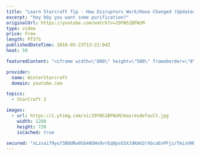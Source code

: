 ```yaml
---
title: "Learn Starcraft Tip - How Disruptors Work/Have Changed (Updated Patch 4.0 2018)"
excerpt: "hey bby you want some purification?"
originalUrl: https://youtube.com/watch?v=29YNS1BFWzM
type: video
price: Free
length: PT37S
publishedDateTime: 2018-05-23T13:22:04Z
heat: 50

featuredContent: "<iframe width=\"800\" height=\"500\" frameborder=\"0\" src=\"https://www.youtube.com/embed/29YNS1BFWzM\" allow=\"accelerometer; autoplay; encrypted-media; gyroscope; picture-in-picture\" allowfullscreen></iframe>"

provider:
  name: WinterStarcraft
  domain: youtube.com

topics:
  - StarCraft 2

images:
  - url: https://i.ytimg.com/vi/29YNS1BFWzM/maxresdefault.jpg
    width: 1280
    height: 720
    isCached: true

secured: "xLzsai79yu73BQdRw9Sb48GHx9vrEq0psGSXJdKmU2rXGcaEnPFjz/TmisVHHMbSFL3mwrgau5d0VdmCUI5x1CMlUsjnmMNBamyut7F46FCRhoGJo5DOcOj1KUeRyeOMq6+PIade/6W1ZkDRF0CL4sAveL4F/jk2apesfvMeuncPiqsrUi6cbSXu+LG4/e2MR6T04cAq9L8vchshm3r7kUbX6FNLfsCziZBKEZZPSRaJ8TWuubLYPvoVMnv6wMm5ifYxjsS0aLULanO0IJSBVjCQU1ntdGPiQL6ix/QEakjzM2KcZUroGF57SVjROalfFClnyz+xdAT0VXiLaLVaU3WfAPr6uEEdv+9SUB9pOthRBTXgbpbJp5V1d2owPDCSp86V7Ub2HbeaFz8sbJQjQkA3MbcErkd1DONxrgCQomg=;tjXfmiExtZqHiESxi/N3SA=="
---
```


